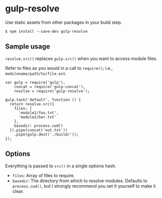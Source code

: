 # gulp-resolve

Use static assets from other packages in your build step.

`$ npm install --save-dev gulp-resolve`

## Sample usage

`resolve.src()` replaces `gulp.src()` when you want to access module files.

Refer to files as you would in a call to `require()`; i.e.,
`modulename/path/to/file.ext`.

```
var gulp = require('gulp'),
    concat = require('gulp-concat'),
    resolve = require('gulp-resolve');

gulp.task('default', function () {
  return resolve.src({
    files: [
      'module1/foo.txt',
      'module2/bar.txt'
    ],
    basedir: process.cwd()
  }).pipe(concat('out.txt'))
    .pipe(gulp.dest('./build/'));
});

```

## Options

Everything is passed to `src()` in a single options hash.

* `files`: Array of files to require.
* `basedir`: The directory from which to resolve modules. Defaults to `process.cwd()`,
  but I strongly recommend you set it yourself to make it clear.
